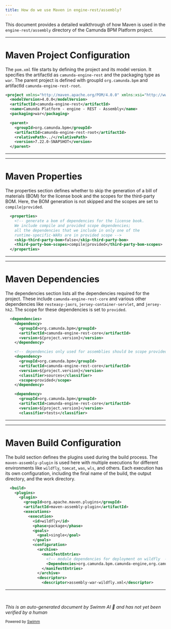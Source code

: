 ```yaml
---
title: How do we use Maven in engine-rest/assembly?
---
```

This document provides a detailed walkthrough of how Maven is used in the `engine-rest/assembly` directory of the Camunda BPM Platform project.

<SwmSnippet path="/engine-rest/assembly/pom.xml" line="1">

---

# Maven Project Configuration

The `pom.xml` file starts by defining the project and its model version. It specifies the artifactId as `camunda-engine-rest` and the packaging type as `war`. The parent project is defined with groupId `org.camunda.bpm` and artifactId `camunda-engine-rest-root`.

```xml
<project xmlns="http://maven.apache.org/POM/4.0.0" xmlns:xsi="http://www.w3.org/2001/XMLSchema-instance" xsi:schemaLocation="http://maven.apache.org/POM/4.0.0 http://maven.apache.org/xsd/maven-4.0.0.xsd">
  <modelVersion>4.0.0</modelVersion>
  <artifactId>camunda-engine-rest</artifactId>
  <name>Camunda Platform - engine - REST - Assembly</name>
  <packaging>war</packaging>

  <parent>
    <groupId>org.camunda.bpm</groupId>
    <artifactId>camunda-engine-rest-root</artifactId>
    <relativePath>../</relativePath>
    <version>7.22.0-SNAPSHOT</version>
  </parent>
```

---

</SwmSnippet>

<SwmSnippet path="/engine-rest/assembly/pom.xml" line="14">

---

# Maven Properties

The properties section defines whether to skip the generation of a bill of materials (BOM) for the license book and the scopes for the third-party BOM. Here, the BOM generation is not skipped and the scopes are set to `compile|provided`.

```xml
  <properties>
    <!-- generate a bom of dependencies for the license book.
    We include compile and provided scope dependencies; 
    all the dependencies that we include in only one of the 
    runtime-specific-WARs are in provided scope -->
    <skip-third-party-bom>false</skip-third-party-bom>
    <third-party-bom-scopes>compile|provided</third-party-bom-scopes>
  </properties>
```

---

</SwmSnippet>

<SwmSnippet path="/engine-rest/assembly/pom.xml" line="23">

---

# Maven Dependencies

The dependencies section lists all the dependencies required for the project. These include `camunda-engine-rest-core` and various other dependencies like `resteasy-jaxrs`, `jersey-container-servlet`, and `jersey-hk2`. The scope for these dependencies is set to `provided`.

```xml
  <dependencies>
    <dependency>
      <groupId>org.camunda.bpm</groupId>
      <artifactId>camunda-engine-rest-core</artifactId>
      <version>${project.version}</version>
    </dependency>

    <!-- dependencies only used for assemblies should be scope provided -->
    <dependency>
      <groupId>org.camunda.bpm</groupId>
      <artifactId>camunda-engine-rest-core</artifactId>
      <version>${project.version}</version>
      <classifier>sources</classifier>
      <scope>provided</scope>
    </dependency>

    <dependency>
      <groupId>org.camunda.bpm</groupId>
      <artifactId>camunda-engine-rest-core</artifactId>
      <version>${project.version}</version>
      <classifier>tests</classifier>
```

---

</SwmSnippet>

<SwmSnippet path="/engine-rest/assembly/pom.xml" line="69">

---

# Maven Build Configuration

The build section defines the plugins used during the build process. The `maven-assembly-plugin` is used here with multiple executions for different environments like `wildfly`, `tomcat`, `was`, `wls`, and others. Each execution has its own configuration, including the final name of the build, the output directory, and the work directory.

```xml
  <build>
    <plugins>
      <plugin>
        <groupId>org.apache.maven.plugins</groupId>
        <artifactId>maven-assembly-plugin</artifactId>
        <executions>
          <execution>
            <id>wildfly</id>
            <phase>package</phase>
            <goals>
              <goal>single</goal>
            </goals>
            <configuration>
              <archive>
                <manifestEntries>
                  <!-- module dependencies for deployment on wildfly  -->
                  <Dependencies>org.camunda.bpm.camunda-engine,org.camunda.bpm.dmn.camunda-engine-dmn,org.camunda.commons.camunda-commons-logging,org.camunda.spin.camunda-spin-core,org.camunda.bpm.juel.camunda-juel services,org.graalvm.js.js-scriptengine services</Dependencies>
                </manifestEntries>
              </archive>
              <descriptors>
                <descriptor>assembly-war-wildfly.xml</descriptor>
```

---

</SwmSnippet>

&nbsp;

*This is an auto-generated document by Swimm AI 🌊 and has not yet been verified by a human*

<SwmMeta version="3.0.0" repo-id="Z2l0aHViJTNBJTNBREVNTy1jYW11bmRhLWJwbS1wbGF0Zm9ybSUzQSUzQXN3aW1taW8=" repo-name="DEMO-camunda-bpm-platform"><sup>Powered by [Swimm](/)</sup></SwmMeta>
